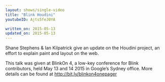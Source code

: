 ```yaml
---
layout: shows/single-video
title: "Blink Houdini"
youtubeID: Ajts5feJ0YA

written_on: 2015-05-13
updated_on: 2015-05-13
---
```


Shane Stephens & Ian Kilpatrick give an update on the Houdini project, an effort to explain paint and layout on the web.

This talk was given at BlinkOn 4, a low-key conference for Blink contributors, held May 13 and 14 2015 in Google’s Sydney office. More details can be found at http://bit.ly/blinkon4onepager